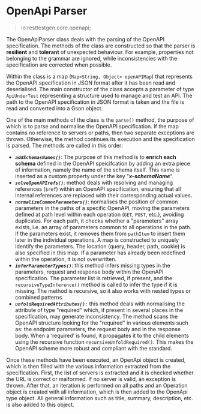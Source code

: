 # OpenApi Parser
> io.resttestgen.core.openapi;

The OpenApiParser class deals with the parsing of the OpenAPI specification. The methods of the class are constructed so that the parser is **resilient** and **tolerant** of unexpected behaviour. For example, properties not belonging to the grammar are ignored, while inconsistencies with the specification are corrected when possible.

Within the class is a map (```Map<String, Object> openAPIMap```) that represents the OpenAPI specification in JSON format after it has been read and deserialised. The main constructor of the class accepts a parameter of type ```ApiUnderTest``` representing a structure used to manage and test an API.
The path to the OpenAPI specification in JSON format is taken and the file is read and converted into a Gson object.

One of the main methods of the class is the ```parse()``` method, the purpose of which is to parse and normalise the OpenAPI specification.
If the map contains no reference to servers or paths, then two separate exceptions are thrown. Otherwise, the method continues its execution and the specification is parsed. The methods are called in this order:
- ***```addSchemasNames()```***: The purpose of this method is to **enrich each schema** defined in the OpenAPI speicifcation by adding an extra piece of information, namely the name of the schema itself. This name is inserted as a custom property under the key "***x-schemaName***".
- ***```solveOpenAPIrefs()```***: method deals with resolving and managing references (```$ref```) within an OpenAPI specification, ensuring that all internal references are replaced with their corresponding actual values.
- ***```normalizeCommonParameters()```***: normalises the position of common parameters in the paths of a specific OpenAPI, moving the parameters defined at path level within each operation (```GET```, ```POST```, etc.), avoiding duplicates. For each path, it checks whether a "parameters" array exists, i.e. an array of parameters common to all operations in the path. If the parameters exist, it removes them from ```pathItem``` to insert them later in the individual operations. A map is constructed to uniquely identify the parameters. The location (query, header, path, cookie) is also specified in this map. If a parameter has already been redefined within the operation, it is not overwritten.
- ***```inferParameterTypes()```***: this method infers missing types in the parameters, request and response body within the OpenAPI specification. The parameter list is retrieved, if present, and the ```recursiveTypeInference()``` method is called to infer the type if it is missing. The method is recursive, so it also works with nested types or combined patterns.
- ***```unfoldRequiredAttributes():```*** this method deals with normalising the attribute of type "required" which, if present in several places in the specification, may generate inconsistency. The method scans the OpenAPI structure looking for the "required" in various elements such as: the endpoint parameters, the request body and in the response body. When a ‘required’ is found, it propagates it to the child elements using the recursive function ```recursiveUnfoldRequired()```. This makes the OpenAPI scheme more robust and compliant with the standard.

Once these methods have been executed, an OpenApi object is created, which is then filled with the various information extracted from the specification. First, the list of servers is extracted and it is checked whether the URL is correct or malformed. If no server is valid, an exception is thrown.
After that, an iteration is performed on all paths and an Operation object is created with all information, which is then added to the OpenApi type object.
All general information such as title, summary, description, etc. is also added to this object.